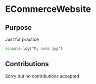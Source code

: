 # ECommerceWebsite

## Purpose
Just for practice

```JavaScript
console.log("My node app")
```

## Contributions
Sorry but no contributions accepted
